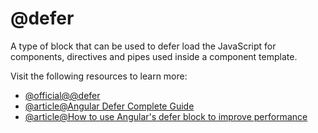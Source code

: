 # @defer

A type of block that can be used to defer load the JavaScript for components, directives and pipes used inside a component template.

Visit the following resources to learn more:

- [@official@\@defer](https://angular.dev/api/core/@defer)
- [@article@Angular Defer Complete Guide](https://blog.angular-university.io/angular-defer/)
- [@article@How to use Angular's defer block to improve performance](https://angular.love/en/how-to-use-angulars-defer-block-to-improve-performance)
